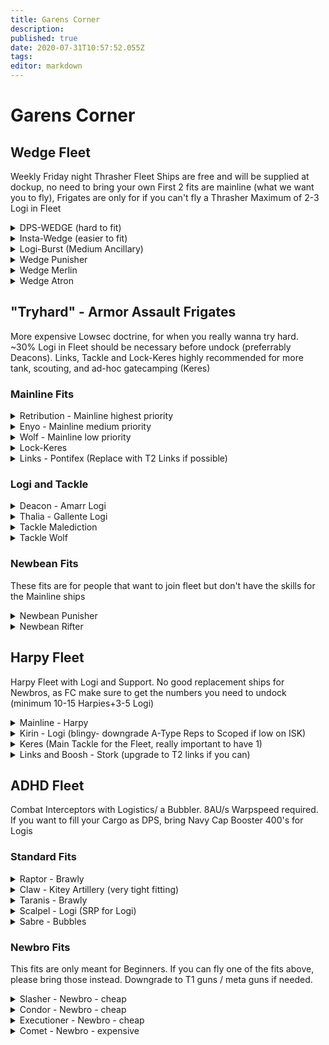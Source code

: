 ```yaml
---
title: Garens Corner
description: 
published: true
date: 2020-07-31T10:57:52.055Z
tags: 
editor: markdown
---
```


# Garens Corner

## Wedge Fleet
Weekly Friday night Thrasher Fleet
Ships are free and will be supplied at dockup, no need to bring your own
First 2 fits are mainline (what we want you to fly), Frigates are only for if you can't fly a Thrasher
Maximum of 2-3 Logi in Fleet
<details>
  <summary>DPS-WEDGE (hard to fit)</summary>
[Thrasher, DPSWedge]

Counterbalanced Compact Gyrostabilizer
Counterbalanced Compact Gyrostabilizer

5MN Quad LiF Restrained Microwarpdrive
Alumel-Wired Enduring Sensor Booster
Faint Scoped Warp Disruptor

280mm Howitzer Artillery I
280mm Howitzer Artillery I
280mm Howitzer Artillery I
280mm Howitzer Artillery I
280mm Howitzer Artillery I
280mm Howitzer Artillery I
280mm Howitzer Artillery I

Small Polycarbon Engine Housing I
Small Polycarbon Engine Housing I
Small Projectile Collision Accelerator I


Republic Fleet Depleted Uranium S x300
Republic Fleet EMP S x300
Scan Resolution Script x1
Republic Fleet Phased Plasma S x300
Republic Fleet Fusion S x300

</details>

<details>
  <summary> Insta-Wedge (easier to fit) </summary>
[Thrasher, Instawedge]

Counterbalanced Compact Gyrostabilizer
Counterbalanced Compact Gyrostabilizer

5MN Quad LiF Restrained Microwarpdrive
Alumel-Wired Enduring Sensor Booster
J5 Enduring Warp Disruptor

280mm Howitzer Artillery I
280mm Howitzer Artillery I
280mm Howitzer Artillery I
280mm Howitzer Artillery I
280mm Howitzer Artillery I
280mm Howitzer Artillery I
280mm Howitzer Artillery I

Small Polycarbon Engine Housing I
Small Polycarbon Engine Housing I
Small Targeting System Subcontroller I




Republic Fleet Depleted Uranium S x300
Republic Fleet EMP S x300
Scan Resolution Script x1
Republic Fleet Phased Plasma S x300
Republic Fleet Fusion S x300

</details>

<details>
  <summary> Logi-Burst (Medium Ancillary) </summary>
[Burst, Simulated Burst Fitting]

Damage Control II
Micro Auxiliary Power Core I
Micro Auxiliary Power Core I

5MN Quad LiF Restrained Microwarpdrive
Small F-RX Compact Capacitor Booster
Small Shield Extender I

Medium Ancillary Remote Shield Booster
Small S95a Scoped Remote Shield Booster
Small S95a Scoped Remote Shield Booster

Small EM Shield Reinforcer I
Small Thermal Shield Reinforcer I
Small Ancillary Current Router I



Warrior I x1

Navy Cap Booster 50 x60
Navy Cap Booster 400 x14

</details>



<details>
  <summary> Wedge Punisher </summary>
[Punisher, WEDGE PUNISHER]

400mm Rolled Tungsten Compact Plates
Magnetic Field Stabilizer I
Multispectrum Coating II
Multispectrum Coating II
Damage Control I

Initiated Compact Warp Scrambler
5MN Microwarpdrive I

Limited Light Neutron Blaster I
Limited Light Neutron Blaster I
Limited Light Neutron Blaster I
Limited Light Neutron Blaster I

Small Trimark Armor Pump I
Small Trimark Armor Pump I
Small Trimark Armor Pump I




Caldari Navy Antimatter Charge S x600
Antimatter Charge S x1000

</details>
<details>
  <summary> Wedge Merlin </summary>
[Merlin, WEDGE MERLIN]

Damage Control I
Magnetic Field Stabilizer I
Vigor Compact Micro Auxiliary Power Core

5MN Quad LiF Restrained Microwarpdrive
Medium Shield Extender I
Fleeting Compact Stasis Webifier
J5b Enduring Warp Scrambler

Limited Light Ion Blaster I
Limited Light Ion Blaster I
Limited Light Ion Blaster I

Small EM Shield Reinforcer I
Small Polycarbon Engine Housing I
Small Ancillary Current Router I




Caldari Navy Antimatter Charge S x600
Antimatter Charge S x1000

</details>
<details>
  <summary>Wedge Atron </summary>
[Atron, WEDGE ATRON]

Micro Auxiliary Power Core I
Magnetic Field Stabilizer I
Damage Control I

Faint Epsilon Scoped Warp Scrambler
5MN Quad LiF Restrained Microwarpdrive
Medium Shield Extender I

Anode Light Ion Particle Cannon I
Anode Light Ion Particle Cannon I
Anode Light Ion Particle Cannon I

Small Polycarbon Engine Housing I
Small Core Defense Field Extender I
Small Ancillary Current Router I




Caldari Navy Antimatter Charge S x600
Antimatter Charge S x1000

</details>

## "Tryhard" - Armor Assault Frigates
More expensive Lowsec doctrine, for when you really wanna try hard.
~30% Logi in Fleet should be necessary before undock (preferrably Deacons). Links, Tackle and Lock-Keres highly recommended for
more tank, scouting, and ad-hoc gatecamping (Keres)

### Mainline Fits
<details>
  <summary> Retribution - Mainline highest priority</summary>
[Retribution, Retribution]

400mm Rolled Tungsten Compact Plates
EFFA Compact Assault Damage Control
Multispectrum Coating II
Multispectrum Coating II
Heat Sink II

Faint Epsilon Scoped Warp Scrambler
5MN Quad LiF Restrained Microwarpdrive

Dual Light Beam Laser II
Dual Light Beam Laser II
Dual Light Beam Laser II
Dual Light Beam Laser II
Small Energy Neutralizer II

Small Ancillary Current Router II
Small Thermal Armor Reinforcer I

Aurora S x4
Nanite Repair Paste x50
Gleam S x4
Imperial Navy Multifrequency S x4
</details>

<details>
  <summary> Enyo - Mainline medium priority</summary>
[Enyo, *Enyo]

400mm Rolled Tungsten Compact Plates
Magnetic Field Stabilizer II
Assault Damage Control II
Multispectrum Coating II

Initiated Compact Warp Scrambler
5MN Quad LiF Restrained Microwarpdrive
Fleeting Compact Stasis Webifier

Light Electron Blaster II
Light Electron Blaster II
Light Electron Blaster II
Light Electron Blaster II

Small Explosive Armor Reinforcer II
Small Trimark Armor Pump I


Hobgoblin II x1

Nanite Repair Paste x50
Void S x2000
Null S x1000
Caldari Navy Antimatter Charge S x1000

</details>

<details>
  <summary> Wolf - Mainline low priority</summary>
  [Wolf, Wolf]

Energized Adaptive Nano Membrane II
Centii A-Type Explosive Coating
400mm Rolled Tungsten Compact Plates
EFFA Compact Assault Damage Control
Multispectrum Coating II

Faint Epsilon Scoped Warp Scrambler
5MN Y-T8 Compact Microwarpdrive

200mm AutoCannon II
200mm AutoCannon II
200mm AutoCannon II
200mm AutoCannon II
Small Gremlin Compact Energy Neutralizer

Small Ancillary Current Router II
Small Kinetic Armor Reinforcer I




Hail S x2000
Republic Fleet Phased Plasma S x1500
Republic Fleet EMP S x1500
Barrage S x1000
Republic Fleet Fusion S x800
Nanite Repair Paste x50


</details>

<details>
  <summary>Lock-Keres</summary>
[Keres, *Keres]

Energized Adaptive Nano Membrane II
Energized Adaptive Nano Membrane II
400mm Rolled Tungsten Compact Plates

Sensor Booster II
Sensor Booster II
Warp Scrambler II
Warp Disruptor II
5MN Y-T8 Compact Microwarpdrive


Small Ancillary Current Router II
Small Explosive Armor Reinforcer II




Scan Resolution Script x4
Inherent Implants 'Squire' Power Grid Management EG-602 x1
</details>

<details>
  <summary>Links - Pontifex (Replace with T2 Links if possible)</summary>
[Pontifex, *Pontifex]

Damage Control II
Energized Adaptive Nano Membrane II
400mm Rolled Tungsten Compact Plates
Multispectrum Coating II
Multispectrum Coating II

Micro Jump Field Generator
5MN Y-T8 Compact Microwarpdrive
Target Painter II

Armor Command Burst I
Armor Command Burst I

Small Trimark Armor Pump II
Small Command Processor I



Warrior II x5
Hornet EC-300 x5
Acolyte II x5


Armor Energizing Charge x300
Rapid Repair Charge x300
Inherent Implants 'Squire' Power Grid Management EG-601 x1
</details>

### Logi and Tackle

<details>
  <summary>Deacon - Amarr Logi</summary>
[Deacon, *Deacon]

Corpii A-Type Kinetic Coating
Energized Adaptive Nano Membrane II
Energized Adaptive Nano Membrane II
Corpii A-Type Thermal Coating
400mm Rolled Tungsten Compact Plates

Small F-RX Compact Capacitor Booster
5MN Y-T8 Compact Microwarpdrive

Small Remote Armor Repairer II
Small Remote Armor Repairer II
Small Solace Scoped Remote Armor Repairer

Small Trimark Armor Pump II
Small Trimark Armor Pump II



Warrior II x1

Nanite Repair Paste x47
Navy Cap Booster 400 x20

</details>

<details>
  <summary>Thalia - Gallente Logi</summary>
[Thalia, Thalia]

Energized Adaptive Nano Membrane II
Energized Adaptive Nano Membrane II
400mm Rolled Tungsten Compact Plates
Energized Explosive Membrane II

Peripheral Compact Target Painter
Small F-RX Compact Capacitor Booster
5MN Y-T8 Compact Microwarpdrive

Small Remote Armor Repairer II
Small Coaxial Compact Remote Armor Repairer
Small Coaxial Compact Remote Armor Repairer

Small Trimark Armor Pump II
Small Trimark Armor Pump II

</details>



<details>
  <summary>Tackle Malediction</summary>
[Malediction, Malediction]

Damage Control II
Energized Adaptive Nano Membrane II
Nanofiber Internal Structure II
400mm Crystalline Carbonide Restrained Plates

Faint Epsilon Scoped Warp Scrambler
5MN Quad LiF Restrained Microwarpdrive
Warp Disruptor II

Festival Launcher

Small Ancillary Current Router II
Small Trimark Armor Pump II




Naughty People Firework x100
Quafe Zero x1
Agency 'Overclocker' SB5 Dose II x2

</details>

<details>
  <summary>Tackle Wolf</summary>
[Wolf, Wolf]

Energized Adaptive Nano Membrane II
Centii A-Type Explosive Coating
Nanofiber Internal Structure II
400mm Crystalline Carbonide Restrained Plates
Assault Damage Control II

Faint Epsilon Scoped Warp Scrambler
5MN Quad LiF Restrained Microwarpdrive

Small Ghoul Compact Energy Nosferatu
125mm Gatling AutoCannon II
125mm Gatling AutoCannon II
125mm Gatling AutoCannon II
125mm Gatling AutoCannon II

Small Explosive Armor Reinforcer II
Small Kinetic Armor Reinforcer II




Hail S x2800
Republic Fleet Phased Plasma S x1500
Republic Fleet EMP S x1500
Barrage S x480
Republic Fleet Fusion S x1500
Nanite Repair Paste x50
Quafe Zero x1
Agency 'Overclocker' SB5 Dose II x2
</details>

### Newbean Fits
These fits are for people that want to join fleet but don't have the skills for the Mainline ships
<details>
  <summary>Newbean Punisher</summary>
[Punisher, *Punisher]

Counterbalanced Compact Gyrostabilizer
400mm Crystalline Carbonide Restrained Plates
200mm Crystalline Carbonide Restrained Plates
Multispectrum Coating II
Energized Adaptive Nano Membrane II

Initiated Compact Warp Scrambler
5MN Y-T8 Compact Microwarpdrive

200mm AutoCannon II
200mm AutoCannon II
200mm AutoCannon II
200mm AutoCannon II

Small Trimark Armor Pump I
Small Trimark Armor Pump I
Small Trimark Armor Pump I




Republic Fleet EMP S x1000
Republic Fleet Fusion S x1000
Republic Fleet Phased Plasma S x500

</details>

<details>
  <summary>Newbean Rifter</summary>
[Rifter, Rifter]

Energized Adaptive Nano Membrane II
400mm Rolled Tungsten Compact Plates
Multispectrum Coating II
Multispectrum Coating II

Faint Epsilon Scoped Warp Scrambler
5MN Y-T8 Compact Microwarpdrive
X5 Enduring Stasis Webifier

200mm AutoCannon II
200mm AutoCannon II
200mm AutoCannon II

Small Ancillary Current Router II
Small Trimark Armor Pump I
Small Trimark Armor Pump I

Republic Fleet EMP S x1000
Republic Fleet Fusion S x1000
Republic Fleet Phased Plasma S x500

</details>




## Harpy Fleet
Harpy Fleet with Logi and Support. No good replacement ships for Newbros, as FC make sure to get the numbers you need to undock (minimum 10-15 Harpies+3-5 Logi)

<details>
  <summary> Mainline - Harpy</summary>
[Harpy, Harpy]

EFFA Compact Assault Damage Control
Vortex Compact Magnetic Field Stabilizer
Vortex Compact Magnetic Field Stabilizer

Republic Fleet Small Shield Extender
Republic Fleet Small Shield Extender
5MN Quad LiF Restrained Microwarpdrive
Faint Epsilon Scoped Warp Scrambler

150mm Railgun II
150mm Railgun II
150mm Railgun II
150mm Railgun II

Small EM Shield Reinforcer II
Small Processor Overclocking Unit II




Caldari Navy Antimatter Charge S x1000
Spike S x1160
Nanite Repair Paste x50
Caldari Navy Uranium Charge S x1000
</details>

<details>
  <summary>Kirin - Logi (blingy- downgrade A-Type Reps to Scoped if low on ISK)</summary>
[Kirin, Kirin]
Damage Control II
Mark I Compact Capacitor Power Relay

5MN Quad LiF Restrained Microwarpdrive
Republic Fleet Medium Shield Extender
Multispectrum Shield Hardener II
Small Capacitor Booster II
EM Shield Amplifier II

Small Remote Shield Booster II
Gistii A-Type Small Remote Shield Booster
Gistii A-Type Small Remote Shield Booster

Small Core Defense Field Extender II
Small EM Shield Reinforcer II

Warrior II x1


Navy Cap Booster 400 x23
</details>

<details>
  <summary>Keres (Main Tackle for the Fleet, really important to have 1)</summary>
[Keres, Keres]

Damage Control II
Capacitor Power Relay II
Capacitor Power Relay II

Warp Scrambler II
Multispectrum Shield Hardener II
5MN Quad LiF Restrained Microwarpdrive
Warp Disruptor II
Republic Fleet Medium Shield Extender

125mm Gatling AutoCannon II
Auto Targeting System I

Small Core Defense Field Extender II
Small EM Shield Reinforcer II



Warrior SW-300 x2
</details>

<details>
  <summary>Links and Boosh - Stork (upgrade to T2 links if you can)</summary>
[Stork, Stork]

Damage Control II
Capacitor Power Relay II

5MN Quad LiF Restrained Microwarpdrive
Republic Fleet Medium Shield Extender
Republic Fleet Medium Shield Extender
Multispectrum Shield Hardener II
Micro Jump Field Generator
EM Shield Amplifier II

Shield Command Burst I
Shield Command Burst I
Arbalest Compact Light Missile Launcher

Small Command Processor I
Small Core Defense Field Extender II




Caldari Navy Inferno Light Missile x240
Active Shielding Charge x300
Shield Harmonizing Charge x300

</details>

## ADHD Fleet
Combat Interceptors with Logistics/ a Bubbler. 8AU/s Warpspeed required.
If you want to fill your Cargo as DPS, bring Navy Cap Booster 400's for Logis

### Standard Fits
<details>
  <summary>Raptor - Brawly</summary>
[Raptor, ADHD]

Micro Auxiliary Power Core II
Magnetic Field Stabilizer II
Nanofiber Internal Structure II

5MN Y-T8 Compact Microwarpdrive
Republic Fleet Medium Shield Extender
Warp Scrambler II
Fleeting Compact Stasis Webifier

Light Neutron Blaster II, Void S
Light Neutron Blaster II, Void S
Light Neutron Blaster II, Void S

Small EM Shield Reinforcer II
Small Core Defense Field Extender I


Null S x1000
Void S x2000
Nanite Repair Paste x50
Agency 'Overclocker' SB3 Dose I x2
</details>
<details> 
  <summary>Claw - Kitey Artillery (very tight fitting) </summary>
[Claw, ADHD]

IFFA Compact Damage Control
Small Ancillary Armor Repairer
Gyrostabilizer II
Fourier Compact Tracking Enhancer

5MN Quad LiF Restrained Microwarpdrive
Initiated Compact Warp Disruptor

280mm Howitzer Artillery II, Republic Fleet EMP S
280mm Howitzer Artillery II, Republic Fleet EMP S
280mm Howitzer Artillery II, Republic Fleet EMP S
[Empty High slot]

Small Projectile Collision Accelerator II
Small Ionic Field Projector II


Nanite Repair Paste x50
Republic Fleet Depleted Uranium S x300
Republic Fleet EMP S x300
Republic Fleet Fusion S x300
Republic Fleet Phased Plasma S x300
Agency 'Overclocker' SB3 Dose I x2
</details>
<details>
  <summary>Taranis - Brawly</summary>
  [Taranis, ADHD]

Micro Auxiliary Power Core II
Damage Control II
Magnetic Field Stabilizer II

5MN Quad LiF Restrained Microwarpdrive
Faint Epsilon Scoped Warp Scrambler
Republic Fleet Medium Shield Extender

Light Ion Blaster II, Void S
Light Ion Blaster II, Void S
Light Ion Blaster II, Void S
[Empty High slot]

Small EM Shield Reinforcer II
Small Core Defense Field Extender I


Warrior II x2


Null S x1000
Void S x2000
Nanite Repair Paste x50
Agency 'Overclocker' SB3 Dose I x2
</details>
<details>
  <summary>Scalpel - Logi (SRP for Logi)</summary>
[Scalpel, ADHD]

Damage Control II
Nanofiber Internal Structure II
Nanofiber Internal Structure II

5MN Quad LiF Restrained Microwarpdrive
Republic Fleet Medium Shield Extender
Multispectrum Shield Hardener II
Small Capacitor Booster II, Navy Cap Booster 400

Gistii B-Type Small Remote Shield Booster
Gistii B-Type Small Remote Shield Booster
Gistii B-Type Small Remote Shield Booster

Small Hyperspatial Velocity Optimizer II
Small Hyperspatial Velocity Optimizer II


Navy Cap Booster 400 x21
Agency 'Overclocker' SB3 Dose I x2
</details>
<details>
  <summary>Sabre - Bubbles</summary>
[Sabre, ADHD]

Nanofiber Internal Structure II
Nanofiber Internal Structure II

Medium Shield Extender II
Republic Fleet Medium Shield Extender
5MN Quad LiF Restrained Microwarpdrive
Multispectrum Shield Hardener II

150mm Light AutoCannon II
150mm Light AutoCannon II
150mm Light AutoCannon II
150mm Light AutoCannon II
150mm Light AutoCannon II
150mm Light AutoCannon II
150mm Light AutoCannon II
Interdiction Sphere Launcher I, Warp Disrupt Probe

Small Hyperspatial Velocity Optimizer II
Small Hyperspatial Velocity Optimizer II


Barrage S x1000
Hail S x2000
Warp Disrupt Probe x40
Nanite Repair Paste x50
Republic Fleet EMP S x1000
Republic Fleet Phased Plasma S x1000
Agency 'Overclocker' SB5 Dose II x2
  </details>
  
### Newbro Fits
This fits are only meant for Beginners. If you can fly one of the fits above, please bring those instead.
Downgrade to T1 guns / meta guns if needed.
<details>
  <summary>Slasher - Newbro - cheap </summary>
[Slasher, ADHD]

Micro Auxiliary Power Core I
Damage Control II

5MN Y-T8 Compact Microwarpdrive
Medium Shield Extender II
Initiated Compact Warp Scrambler
Compact EM Shield Amplifier

200mm AutoCannon II, Hail S
200mm AutoCannon II, Hail S
200mm AutoCannon II, Hail S
[Empty High slot]

Small Hyperspatial Velocity Optimizer II
Small Hyperspatial Velocity Optimizer II
Small Core Defense Field Extender I


Barrage S x750
Hail S x1000
Republic Fleet EMP S x750
Agency 'Overclocker' SB3 Dose I x1
</details>
<details>
  <summary>Condor - Newbro - cheap</summary>
[Condor, ADHD]

Damage Control II
Micro Auxiliary Power Core I

5MN Y-T8 Compact Microwarpdrive
Medium Shield Extender II
Initiated Compact Warp Scrambler
Multispectrum Shield Hardener II

Rocket Launcher II
Rocket Launcher II
Rocket Launcher II
[Empty High slot]

Small Hyperspatial Velocity Optimizer II
Small Hyperspatial Velocity Optimizer II
Small Core Defense Field Extender I

Scourge Rage Rocket x1500
Agency 'Overclocker' SB3 Dose I x1
</details>
<details>
  <summary>Executioner - Newbro - cheap</summary>
[Executioner, ADHD]

IFFA Compact Damage Control
Micro Auxiliary Power Core I
Heat Sink II

5MN Y-T8 Compact Microwarpdrive
Medium Shield Extender II
Initiated Compact Warp Scrambler

Dual Light Pulse Laser II
Dual Light Pulse Laser II
Dual Light Pulse Laser II
[Empty High slot]

Small Hyperspatial Velocity Optimizer II
Small Hyperspatial Velocity Optimizer II
Small EM Shield Reinforcer II

Scorch S x3
Conflagration S x3
Agency 'Overclocker' SB3 Dose I x1
</details>
<details> 
  <summary> Comet - Newbro - expensive</summary>
[Federation Navy Comet, ADHD]

IFFA Compact Damage Control
Micro Auxiliary Power Core I
Vortex Compact Magnetic Field Stabilizer
Vortex Compact Magnetic Field Stabilizer

5MN Y-T8 Compact Microwarpdrive
Medium Shield Extender II
Initiated Compact Warp Scrambler

Light Neutron Blaster II, Void S
Light Neutron Blaster II, Void S
[Empty High slot]

Small Hyperspatial Velocity Optimizer II
Small Hyperspatial Velocity Optimizer II
Small EM Shield Reinforcer II


Acolyte II x3
Warrior II x3


Null S x750
Void S x1500
Nanite Repair Paste x25
Agency 'Overclocker' SB3 Dose I x2
</details>



